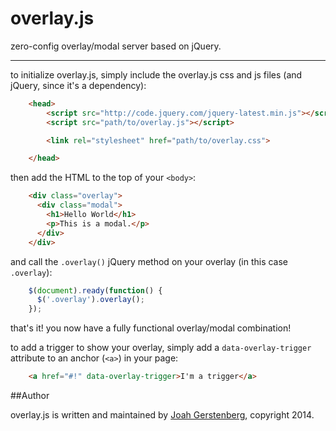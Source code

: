 # overlay.js

zero-config overlay/modal server based on jQuery.

---

to initialize overlay.js, simply include the overlay.js css and js files (and jQuery, since it's a dependency):

```html
    <head>
        <script src="http://code.jquery.com/jquery-latest.min.js"></script>
        <script src="path/to/overlay.js"></script>

        <link rel="stylesheet" href="path/to/overlay.css">

    </head>
```

then add the HTML to the top of your `<body>`:

```html
    <div class="overlay">
      <div class="modal">
        <h1>Hello World</h1>
        <p>This is a modal.</p>
      </div>
    </div>
```

and call the `.overlay()` jQuery method on your overlay (in this case `.overlay`):

```javascript
    $(document).ready(function() {
      $('.overlay').overlay();
    });
```

that's it! you now have a fully functional overlay/modal combination!

to add a trigger to show your overlay, simply add a `data-overlay-trigger` attribute to an anchor (`<a>`) in your page:

```html
    <a href="#!" data-overlay-trigger>I'm a trigger</a>
```

##Author

overlay.js is written and maintained by [Joah Gerstenberg](http://www.joahg.com), copyright 2014.